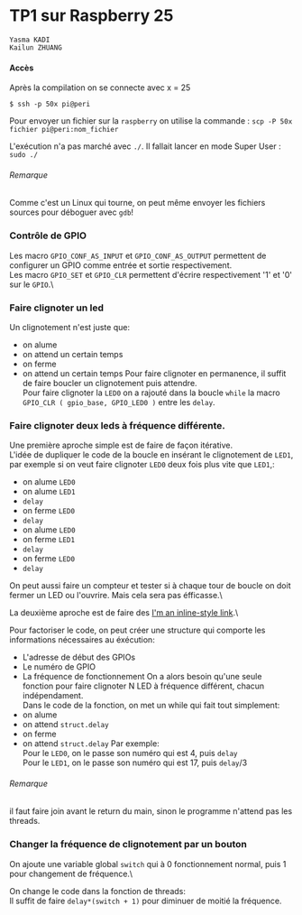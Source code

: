 # TP1 sur Raspberry 25

```
Yasma KADI
Kailun ZHUANG
```

#### Accès

Après la compilation on se connecte avec x = 25
```
$ ssh -p 50x pi@peri
```

Pour envoyer un fichier sur la `raspberry` on utilise la commande : 
`scp -P 50x fichier pi@peri:nom_fichier`

L'exécution n'a pas marché avec `./`. Il fallait lancer en mode Super User : `sudo ./`

###### Remarque
Comme c'est un Linux qui tourne, on peut même envoyer les fichiers sources pour déboguer avec `gdb`!


### Contrôle de GPIO
Les macro `GPIO_CONF_AS_INPUT` et `GPIO_CONF_AS_OUTPUT` permettent de configurer un GPIO comme entrée et sortie respectivement.\
Les macro `GPIO_SET` et `GPIO_CLR` permettent d'écrire respectivement '1' et '0' sur le `GPIO`.\


### Faire clignoter un led
Un clignotement n'est juste que: 
  - on alume
  - on attend un certain temps
  - on ferme
  - on attend un certain temps
Pour faire clignoter en permanence, il suffit de faire boucler un clignotement puis attendre.\
Pour faire clignoter la `LED0` on a rajouté dans la boucle `while`  la macro `GPIO_CLR ( gpio_base, GPIO_LED0 )` entre les  `delay`.

### Faire clignoter deux leds à fréquence différente.

Une première aproche simple est de faire de façon itérative.\
L'idée de dupliquer le code de la boucle en insérant le clignotement de `LED1`, par exemple si on veut faire clignoter `LED0` deux fois plus vite que `LED1`,:
  - on alume `LED0`
  - on alume `LED1`
  - `delay`
  - on ferme `LED0`
  - `delay`
  - on alume `LED0`
  - on ferme `LED1`
  - `delay`
  - on ferme `LED0`
  - `delay`

On peut aussi faire un compteur et tester si à chaque tour de boucle on doit fermer un LED ou l'ouvrire. Mais cela sera pas éfficasse.\

La deuxième aproche est de faire des [I'm an inline-style link](https://openclassrooms.com/fr/courses/1513891-la-programmation-systeme-en-c-sous-unix/1514567-les-threads "OpenclassRoom").\

Pour factoriser le code, on peut créer une structure qui comporte les informations nécessaires au éxécution:
 - L'adresse de début des GPIOs
 - Le numéro de GPIO
 - La fréquence de fonctionnement
On a alors besoin qu'une seule fonction pour faire clignoter N LED à fréquence différent, chacun indépendament.\
Dans le code de la fonction, on met un while qui fait tout simplement:
  - on alume
  - on attend `struct.delay`
  - on ferme
  - on attend `struct.delay`
Par exemple:\
Pour le `LED0`, on le passe son numéro qui est 4, puis `delay`\
Pour le `LED1`, on le passe son numéro qui est 17, puis `delay`/3

###### Remarque
il faut faire join avant le return du main, sinon le programme n'attend pas les threads.

### Changer la fréquence de clignotement par un bouton

On ajoute une variable global `switch` qui à 0 fonctionnement normal, puis 1 pour changement de fréquence.\

On change le code dans la fonction de threads: \
Il suffit de faire `delay*(switch + 1)` pour diminuer de moitié la fréquence.


